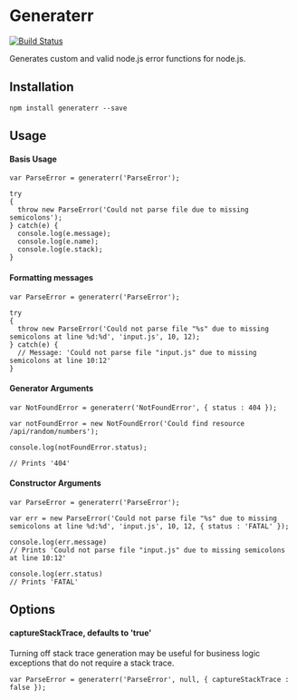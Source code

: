 # Generaterr

[![Build Status](https://travis-ci.org/saintedlama/generaterr.svg?branch=master)](https://travis-ci.org/saintedlama/generaterr)

Generates custom and valid node.js error functions for node.js.

## Installation

    npm install generaterr --save

## Usage

#### Basis Usage

    var ParseError = generaterr('ParseError');

    try
    {
      throw new ParseError('Could not parse file due to missing semicolons');
    } catch(e) {
      console.log(e.message);
      console.log(e.name);
      console.log(e.stack);
    }

#### Formatting messages

    var ParseError = generaterr('ParseError');

    try
    {
      throw new ParseError('Could not parse file "%s" due to missing semicolons at line %d:%d', 'input.js', 10, 12);
    } catch(e) {
      // Message: 'Could not parse file "input.js" due to missing semicolons at line 10:12'
    }

#### Generator Arguments

    var NotFoundError = generaterr('NotFoundError', { status : 404 });

    var notFoundError = new NotFoundError('Could find resource /api/random/numbers');

    console.log(notFoundError.status);

    // Prints '404'

#### Constructor Arguments

    var ParseError = generaterr('ParseError');

    var err = new ParseError('Could not parse file "%s" due to missing semicolons at line %d:%d', 'input.js', 10, 12, { status : 'FATAL' });

    console.log(err.message)
    // Prints 'Could not parse file "input.js" due to missing semicolons at line 10:12'

    console.log(err.status)
    // Prints 'FATAL'

## Options

#### captureStackTrace, defaults to 'true'
Turning off stack trace generation may be useful for business logic exceptions that do not require a stack trace.

    var ParseError = generaterr('ParseError', null, { captureStackTrace : false });
